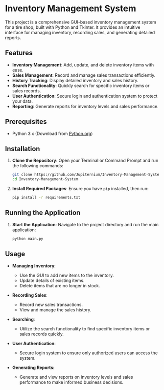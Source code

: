 # Inventory Management System

This project is a comprehensive GUI-based inventory management system for a tire shop, built with Python and Tkinter. It provides an intuitive interface for managing inventory, recording sales, and generating detailed reports.

## Features

* **Inventory Management**: Add, update, and delete inventory items with ease.
* **Sales Management**: Record and manage sales transactions efficiently.
* **History Tracking**: Display detailed inventory and sales history.
* **Search Functionality**: Quickly search for specific inventory items or sales records.
* **User Authentication**: Secure login and authentication system to protect your data.
* **Reporting**: Generate reports for inventory levels and sales performance.

## Prerequisites

* Python 3.x (Download from [Python.org](https://www.python.org/downloads/))

## Installation

1. **Clone the Repository**:
   Open your Terminal or Command Prompt and run the following commands:
   ```sh
   git clone https://github.com/Jupiternium/Inventory-Management-System.git
   cd Inventory-Management-System
   ```

2. **Install Required Packages**:
   Ensure you have `pip` installed, then run:
   ```sh
   pip install -r requirements.txt
   ```

## Running the Application

1. **Start the Application**:
   Navigate to the project directory and run the main application:
   ```sh
   python main.py
   ```

## Usage

* **Managing Inventory**:
  - Use the GUI to add new items to the inventory.
  - Update details of existing items.
  - Delete items that are no longer in stock.

* **Recording Sales**:
  - Record new sales transactions.
  - View and manage the sales history.

* **Searching**:
  - Utilize the search functionality to find specific inventory items or sales records quickly.

* **User Authentication**:
  - Secure login system to ensure only authorized users can access the system.

* **Generating Reports**:
  - Generate and view reports on inventory levels and sales performance to make informed business decisions.
